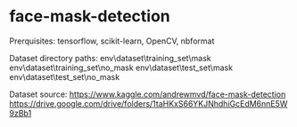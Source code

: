 # face-mask-detection

Prerquisites: 
tensorflow, scikit-learn, OpenCV, nbformat

Dataset directory paths:
env\dataset\training_set\mask
env\dataset\training_set\no_mask
env\dataset\test_set\mask
env\dataset\test_set\no_mask

Dataset source: 
https://www.kaggle.com/andrewmvd/face-mask-detection
https://drive.google.com/drive/folders/1taHKxS66YKJNhdhiGcEdM6nnE5W9zBb1
